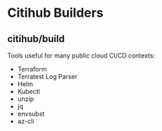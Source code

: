 # Citihub Builders

## citihub/build

Tools useful for many public cloud CI/CD contexts:

- Terraform
- Terratest Log Parser
- Helm
- Kubectl
- unzip
- jq
- envsubst
- az-cli


